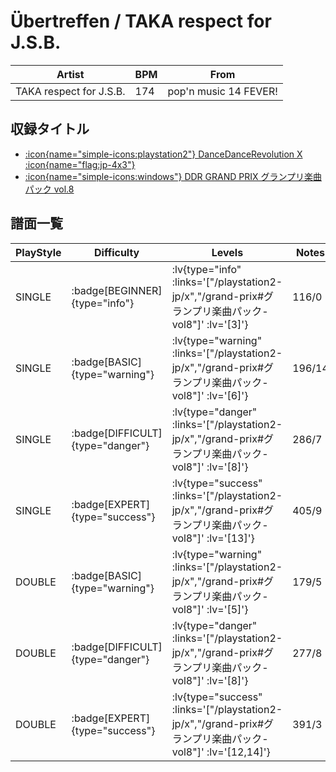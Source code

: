 # Übertreffen / TAKA respect for J.S.B.

|Artist|BPM|From|
|------|---|----|
|TAKA respect for J.S.B.|174|pop'n music 14 FEVER!|

## 収録タイトル

- [ :icon{name="simple-icons:playstation2"} DanceDanceRevolution X :icon{name="flag:jp-4x3"} ](/playstation2-jp/x)
- [ :icon{name="simple-icons:windows"} DDR GRAND PRIX グランプリ楽曲パック vol.8](/grand-prix#グランプリ楽曲パック-vol8)

## 譜面一覧

|PlayStyle|Difficulty|Levels|Notes|Movie|
|---------|----------|------|-----|-----|
|SINGLE| :badge[BEGINNER]{type="info"} | :lv{type="info" :links='["/playstation2-jp/x","/grand-prix#グランプリ楽曲パック-vol8"]' :lv='[3]'} |116/0||
|SINGLE| :badge[BASIC]{type="warning"} | :lv{type="warning" :links='["/playstation2-jp/x","/grand-prix#グランプリ楽曲パック-vol8"]' :lv='[6]'} |196/14||
|SINGLE| :badge[DIFFICULT]{type="danger"} | :lv{type="danger" :links='["/playstation2-jp/x","/grand-prix#グランプリ楽曲パック-vol8"]' :lv='[8]'} |286/7||
|SINGLE| :badge[EXPERT]{type="success"} | :lv{type="success" :links='["/playstation2-jp/x","/grand-prix#グランプリ楽曲パック-vol8"]' :lv='[13]'} |405/9||
|DOUBLE| :badge[BASIC]{type="warning"} | :lv{type="warning" :links='["/playstation2-jp/x","/grand-prix#グランプリ楽曲パック-vol8"]' :lv='[5]'} |179/5||
|DOUBLE| :badge[DIFFICULT]{type="danger"} | :lv{type="danger" :links='["/playstation2-jp/x","/grand-prix#グランプリ楽曲パック-vol8"]' :lv='[8]'} |277/8||
|DOUBLE| :badge[EXPERT]{type="success"} | :lv{type="success" :links='["/playstation2-jp/x","/grand-prix#グランプリ楽曲パック-vol8"]' :lv='[12,14]'} |391/3||
